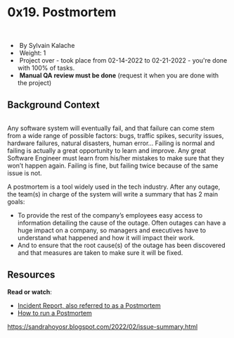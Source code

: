 <h1>0x19. Postmortem</h1>
<div><br></div>
<ul>
    <li>&nbsp;By Sylvain Kalache</li>
    <li>&nbsp;Weight: 1</li>
    <li>&nbsp;Project over - took place from 02-14-2022 to 02-21-2022 - you&apos;re done with&nbsp;100% of tasks.</li>
    <li>&nbsp;<strong>Manual QA review must be done</strong> (request it when you are done with the project)</li>
</ul>
<div>
    <h2>Background Context</h2>
    <p><a href="https://youtu.be/rp5cVMNmbro" target="_blank"><img src="https://s3.amazonaws.com/intranet-projects-files/holbertonschool-sysadmin_devops/294/tWUPWmR.png" alt=""></a></p>
    <p>Any software system will eventually fail, and that failure can come stem from a wide range of possible factors: bugs, traffic spikes, security issues, hardware failures, natural disasters, human error&hellip; Failing is normal and failing is actually a great opportunity to learn and improve. Any great Software Engineer must learn from his/her mistakes to make sure that they won&rsquo;t happen again. Failing is fine, but failing twice because of the same issue is not.</p>
    <p>A postmortem is a tool widely used in the tech industry. After any outage, the team(s) in charge of the system will write a summary that has 2 main goals:</p>
    <ul>
        <li>To provide the rest of the company&rsquo;s employees easy access to information detailing the cause of the outage. Often outages can have a huge impact on a company, so managers and executives have to understand what happened and how it will impact their work.</li>
        <li>And to ensure that the root cause(s) of the outage has been discovered and that measures are taken to make sure it will be fixed.</li>
    </ul>
    <h2>Resources</h2>
    <p><strong>Read or watch</strong>:</p>
    <ul>
        <li><a href="https://intranet.hbtn.io/rltoken/QTu2_ZVW8f-2weQGOQvc9w" target="_blank" title="Incident Report, also referred to as a Postmortem">Incident Report, also referred to as a Postmortem</a></li>
        <li><a href="https://intranet.hbtn.io/rltoken/uost5-f-wlp7CV2a6OLVKQ" target="_blank" title="How to run a Postmortem">How to run a Postmortem</a></li>
    </ul>
</div>


https://sandrahoyosr.blogspot.com/2022/02/issue-summary.html